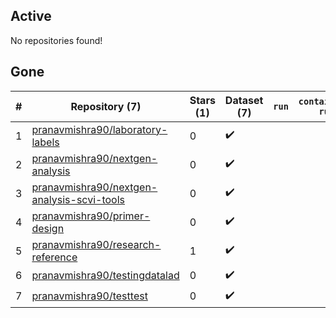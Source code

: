 ## Active
No repositories found!

## Gone
| # | Repository (7) | Stars (1) | Dataset (7) | `run` | `containers-run` |
| --- | --- | --- | --- | --- | --- |
| 1 | [pranavmishra90/laboratory-labels](https://github.com/pranavmishra90/laboratory-labels) | 0 | :heavy_check_mark: |  |  |
| 2 | [pranavmishra90/nextgen-analysis](https://github.com/pranavmishra90/nextgen-analysis) | 0 | :heavy_check_mark: |  |  |
| 3 | [pranavmishra90/nextgen-analysis-scvi-tools](https://github.com/pranavmishra90/nextgen-analysis-scvi-tools) | 0 | :heavy_check_mark: |  |  |
| 4 | [pranavmishra90/primer-design](https://github.com/pranavmishra90/primer-design) | 0 | :heavy_check_mark: |  |  |
| 5 | [pranavmishra90/research-reference](https://github.com/pranavmishra90/research-reference) | 1 | :heavy_check_mark: |  |  |
| 6 | [pranavmishra90/testingdatalad](https://github.com/pranavmishra90/testingdatalad) | 0 | :heavy_check_mark: |  |  |
| 7 | [pranavmishra90/testtest](https://github.com/pranavmishra90/testtest) | 0 | :heavy_check_mark: |  |  |
